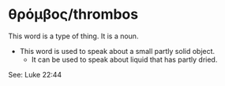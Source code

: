 # θρόμβος/thrombos
This word is a type of thing. It is a noun.
* This word is used to speak about a small partly solid object.
    * It can be used to speak about liquid that has partly dried.

See: Luke 22:44
